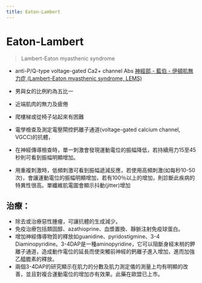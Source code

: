 ```yaml
---
title: Eaton-Lambert
---
```

# Eaton-Lambert

> Lambert-Eaton myasthenic syndrome

* anti-P/Q-type voltage-gated Ca2+ channel Abs
[神經部 - 藍伯 - 伊頓肌無力症 (Lambert-Eaton myasthenic syndrome, LEMS)](https://www.ntuh.gov.tw/neur/Fpage.action?fid=4284)
* 男與女的比例約為五比一
* 近端肌肉的無力及疲倦
* 爬樓梯或從椅子站起來有困難

* 電學檢查及測定電壓閘控鈣離子通道(voltage-gated calcium channel, VGCC)的抗體，
* 在神經傳導檢查時，單一刺激會發現運動電位的振幅降低，若持續用力15至45秒則可看到振幅明顯增加。
* 用重複刺激時，低頻刺激可看到振幅遞減反應，若使用高頻刺激(如每秒10-50次)，會讓運動電位的振幅明顯增加，若有100％以上的增加，則診斷此疾病的特異性很高。單纖維肌電圖會顯示抖動(jitter)增加


## 治療：

* 除去或治療惡性腫瘤，可讓抗體的生成減少。
* 免疫治療包括類固醇、azathioprine、血漿置換、靜脈注射免疫球蛋白。
* 增加神經傳導物質的釋放如guanidine、pyridostigmine、3-4 Diaminopyridine。3-4DAP是一種aminopyridine，它可以阻斷身經末梢的鉀離子通道，造成動作電位的延長而使突觸前神經的鈣離子進入增加，進而加強乙醯膽素的釋放。
* 兩個3-4DAP的研究顯示在肌力的分數及肌力測定儀的測量上均有明顯的改善，並且對複合運動電位的增加亦有效果。此藥在歐盟已上市。
